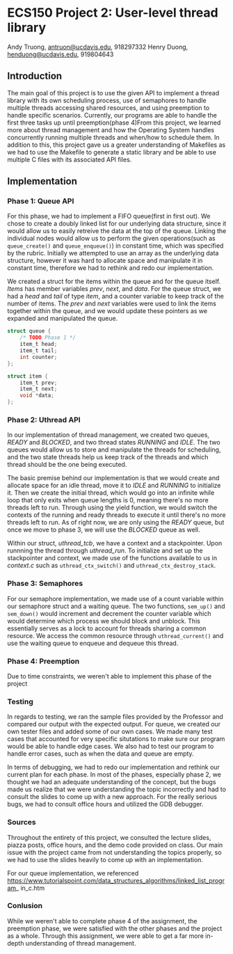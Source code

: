 # ECS150 Project 2: User-level thread library

Andy Truong, antruon@ucdavis.edu, 918297332
Henry Duong, henduong@ucdavis.edu, 919804643

## Introduction

The main goal of this project is to use the given API to implement a thread 
library with its own scheduling process, use of semaphores to handle multiple 
threads accessing shared resources, and using preemption to handle specific 
scenarios. Currently, our programs are able to handle the first three tasks up 
until preemption(phase 4)From this project, we learned more about thread 
management and how the Operating System handles concurrently running multiple 
threads and when/how to schedule them. In addition to this, this project gave us 
a greater understanding of Makefiles as we had to use the Makefile to generate 
a static library and be able to use multiple C files with its associated API 
files.

## Implementation

### Phase 1: Queue API

For this phase, we had to implement a FIFO queue(first in first out). We chose 
to create a doubly linked list for our underlying data structure, since it would 
allow us to easily retreive the data at the top of the queue. Linking the 
individual nodes would allow us to perform the given operations(such as 
`queue_create()` and `queue_enqueue()`) in constant time, which was specified by 
the rubric. Initially we attempted to use an array as the underlying data 
structure, however it was hard to allocate space and manipulate it in constant 
time, therefore we had to rethink and redo our implementation.

We created a struct for the items within the queue and for the queue itself. 
*Items* has member variables *prev*, *next*, and *data*. For the queue struct, 
we had a *head* and *tail* of type *item*, and a counter variable to keep track 
of the number of items. The *prev* and *next* variables were used to link the 
items together within the queue, and we would update these pointers as we 
expanded and manipulated the queue.

```C
struct queue {
	/* TODO Phase 1 */
	item_t head;
	item_t tail;
	int counter;
};

struct item {
	item_t prev;
	item_t next;
	void *data;
};
```

### Phase 2: Uthread API

In our implementation of thread management, we created two queues, *READY* and 
*BLOCKED*, and two thread states *RUNNING* and *IDLE*. The two queues would 
allow us to store and manipulate the threads for scheduling, and the two state 
threads help us keep track of the threads and which thread should be the one 
being executed.

The basic premise behind our implementation is that we would create and allocate 
space for an idle thread, move it to *IDLE* and *RUNNING* to initialize it. Then 
we create the initial thread, which would go into an infinite while loop that 
only exits when queue lengths is 0, meaning there's no more threads left to run. 
Through using the yield function, we would switch the contexts of the running 
and ready threads to execute it until there's no more threads left to run. As of 
right now, we are only using the *READY* queue, but once we move to phase 3, we 
will use the *BLOCKED* queue as well.


Within our struct, *uthread_tcb*, we have a context and a stackpointer. Upon 
runnning the thread through *uthread_run*. To initialize and set up the 
stackpointer and context, we made use of the functions available to us in 
*context.c* such as `uthread_ctx_switch()` and `uthread_ctx_destroy_stack`.

### Phase 3: Semaphores

For our semaphore implementation, we made use of a count variable within our 
semaphore struct and a waiting queue. The two functions, `sem_up()` and 
`sem_down()` would increment and decrement the counter variable which would 
determine which process we should block and unblock. This essentially serves as 
a lock to account for threads sharing a common resource. We access the common 
resource through `uthread_current()` and use the waiting queue to enqueue and 
dequeue this thread.

### Phase 4: Preemption

Due to time constraints, we weren't able to implement this phase of the project

### Testing
In regards to testing, we ran the sample files provided by the Professor and 
compared our output with the expected output. For queue, we created our own 
tester files and added some of our own cases. We made many test cases that 
accounted for very specific situtations to make sure our program would be able 
to handle edge cases. We also had to test our program to handle error cases, 
such as when the data and queue are empty. 

In terms of debugging, we had to redo our implementation and rethink our current 
plan for each phase. In most of the phases, especially phase 2, we thought we 
had an adequate understanding of the concept, but the bugs made us realize that 
we were understanding the topic incorrectly and had to consult the slides to 
come up with a new approach. For the really serious bugs, we had to consult 
office hours and utilized the GDB debugger.

### Sources

Throughout the entirety of this project, we consulted the lecture slides, piazza 
posts, office hours, and the demo code provided on class. Our main issue with 
the project came from not understanding the topics properly, so we had to use 
the slides heavily to come up with an implementation.

For our queue implementation, we referenced 
https://www.tutorialspoint.com/data_structures_algorithms/linked_list_program_
in_c.htm

### Conlusion

While we weren't able to complete phase 4 of the assignment, the preemption 
phase, we were satisfied with the other phases and the project as a whole. 
Through this assignment, we were able to get a far more in-depth understanding 
of thread management.

